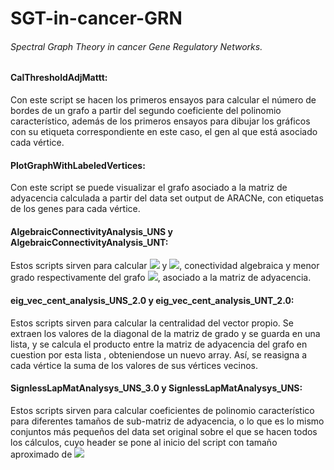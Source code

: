 # SGT-in-cancer-GRN 
###### Spectral Graph Theory in cancer Gene Regulatory Networks.

#### CalThresholdAdjMattt:

Con este script se hacen los primeros ensayos para calcular el número de bordes de un grafo a partir del segundo coeficiente del polinomio característico, además de los primeros ensayos para dibujar los gráficos con su etiqueta correspondiente en este caso, el gen al que está asociado cada vértice.

#### PlotGraphWithLabeledVertices: 
Con este script se puede visualizar el grafo asociado a la matriz de adyacencia calculada a partir del data set output de ARACNe, con etiquetas de los genes para cada vértice.
 
#### AlgebraicConnectivityAnalysis_UNS y AlgebraicConnectivityAnalysis_UNT: 

Estos scripts sirven para calcular  <img src="https://render.githubusercontent.com/render/math?math=a(G)"> y <img src="https://render.githubusercontent.com/render/math?math=\delta(G)">, conectividad algebraica y menor grado respectivamente del grafo <img src="https://render.githubusercontent.com/render/math?math=G">, asociado a la matriz de adyacencia.


#### eig_vec_cent_analysis_UNS_2.0 y eig_vec_cent_analysis_UNT_2.0: 
Estos scripts sirven para calcular la centralidad del vector propio. Se extraen los valores de la diagonal de la matriz
de grado y se guarda en una lista, y se calcula el producto entre la matriz de adyacencia del grafo en cuestion por esta lista , obteniendose un nuevo array. Así, se reasigna a cada vértice la suma de los valores de sus vértices vecinos.


#### SignlessLapMatAnalysys_UNS_3.0 y SignlessLapMatAnalysys_UNS:
Estos scripts sirven para calcular coeficientes de polinomio característico para diferentes tamaños de sub-matriz de adyacencia, o lo que es lo mismo conjuntos más pequeños del data set original sobre el que se hacen todos los cálculos, cuyo header se pone al inicio del script con tamaño aproximado de <img src="https://render.githubusercontent.com/render/math?math=16000\times16000">
